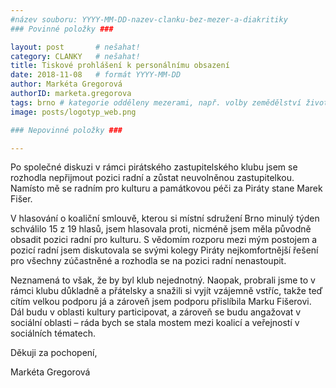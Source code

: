 ```yaml
---
#název souboru: YYYY-MM-DD-nazev-clanku-bez-mezer-a-diakritiky
### Povinné položky ###

layout: post       # nešahat!
category: CLANKY   # nešahat!
title: Tiskové prohlášení k personálnímu obsazení
date: 2018-11-08   # formát YYYY-MM-DD
author: Markéta Gregorová
authorID: marketa.gregorova
tags: brno # kategorie odděleny mezerami, např. volby zemědělství životní-prostředí piráti (viz https://jihomoravsky.pirati.cz/tags/)
image: posts/logotyp_web.png

### Nepovinné položky ###

---
```


Po společné diskuzi v rámci pirátského zastupitelského klubu jsem se rozhodla nepřijmout pozici radní a zůstat neuvolněnou zastupitelkou. Namísto mě se radním pro kulturu a památkovou péči za Piráty stane Marek Fišer.

V hlasování o koaliční smlouvě, kterou si místní sdružení Brno minulý týden schválilo 15 z 19 hlasů, jsem hlasovala proti, nicméně jsem měla původně obsadit pozici radní pro kulturu. S vědomím rozporu mezi mým postojem a pozicí radní jsem diskutovala se svými kolegy Piráty nejkomfortnější řešení pro všechny zúčastněné a rozhodla se na pozici radní nenastoupit.

Neznamená to však, že by byl klub nejednotný. Naopak, probrali jsme to v rámci klubu důkladně a přátelsky a snažili si vyjít vzájemně vstříc, takže teď cítím velkou podporu já a zároveň jsem podporu přislíbila Marku Fišerovi. Dál budu v oblasti kultury participovat, a zároveň se budu angažovat v sociální oblasti – ráda bych se stala mostem mezi koalicí a veřejností v sociálních tématech.

Děkuji za pochopení,

Markéta Gregorová
